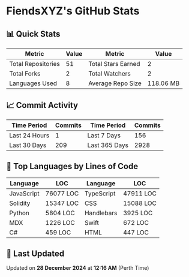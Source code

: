 # FiendsXYZ's GitHub Stats

## 📊 Quick Stats

| Metric               | Value       | Metric               | Value       |
|----------------------|-------------|----------------------|-------------|
| Total Repositories   | 51 | Total Stars Earned   | 2 |
| Total Forks          | 2 | Total Watchers       | 2 |
| Languages Used       | 8 | Average Repo Size    | 118.06 MB |

## 📈 Commit Activity

| Time Period      | Commits      | Time Period      | Commits      |
|------------------|--------------|------------------|--------------|
| Last 24 Hours    | 1 | Last 7 Days      | 156 |
| Last 30 Days     | 209 | Last 365 Days    | 2928 |

## 📝 Top Languages by Lines of Code

| Language       | LOC        | Language       | LOC        |
|----------------|------------|----------------|------------|
| JavaScript       | 76077 LOC  | TypeScript       | 47911 LOC  |
| Solidity       | 15347 LOC  | CSS       | 15088 LOC  |
| Python       | 5804 LOC  | Handlebars       | 3925 LOC  |
| MDX       | 1226 LOC  | Swift       | 672 LOC  |
| C#       | 459 LOC  | HTML       | 447 LOC  |

## 📅 Last Updated

Updated on **28 December 2024** at **12:16 AM** (Perth Time)
